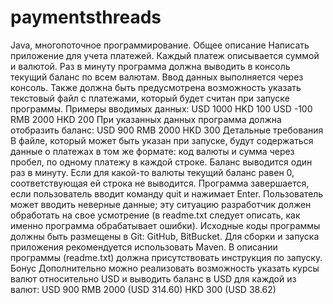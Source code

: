 # paymentsthreads
Java, многопоточное программирование.
Общее описание
Написать приложение для учета платежей. Каждый платеж описывается суммой и валютой. Раз в минуту программа должна выводить в 
консоль текущий баланс по всем валютам.
Ввод данных выполняется через консоль. Также должна быть предусмотрена возможность указать текстовый файл с платежами, который 
будет считан при запуске программы.
Примеры вводимых данных:
USD 1000
HKD 100
USD -100
RMB 2000
HKD 200
При указанных данных программа должна отобразить баланс:
USD 900
RMB 2000
HKD 300
Детальные требования
В файле, который может быть указан при запуске, будут содержаться данные о платежах в том же формате: код валюты и сумма через 
пробел, по одному платежу в каждой строке.
Баланс выводится один раз в минуту. Если для какой-то валюты текущий баланс равен 0, соответствующая ей строка не выводится.
Программа завершается, если пользователь вводит команду quit и нажимает Enter.
Пользователь может вводить неверные данные; эту ситуацию разработчик должен обработать на свое усмотрение (в readme.txt следует 
описать, как именно программа обрабатывает ошибки).
Исходные коды программы должны быть размещены в Git: GitHub, BitBucket. Для сборки и запуска приложения рекомендуется 
использовать Maven. В описании программы (readme.txt) должна присутствовать инструкция по запуску.
Бонус
Дополнительно можно реализовать возможность указать курсы валют относительно USD и выводить баланс в USD для каждой из валют:
USD 900
RMB 2000 (USD 314.60)
HKD 300 (USD 38.62)
